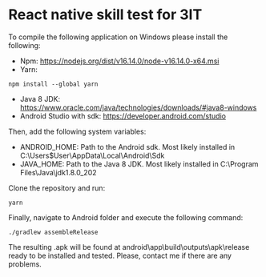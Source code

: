 # React native skill test for 3IT

To compile the following application on Windows please install the following:
- Npm: https://nodejs.org/dist/v16.14.0/node-v16.14.0-x64.msi
- Yarn: 
```
npm install --global yarn
```
- Java 8 JDK: https://www.oracle.com/java/technologies/downloads/#java8-windows
- Android Studio with sdk: https://developer.android.com/studio

Then, add the following system variables:
- ANDROID_HOME: Path to the Android sdk. Most likely installed in C:\Users\$User\AppData\Local\Android\Sdk
- JAVA_HOME: Path to the Java 8 JDK. Most likely installed in 
C:\Program Files\Java\jdk1.8.0_202

Clone the repository and run:
```
yarn
```

Finally, navigate to Android folder and execute the following command:
```
./gradlew assembleRelease
```
The resulting .apk will be found at android\app\build\outputs\apk\release ready to be installed and tested. Please, contact me if there are any problems.
